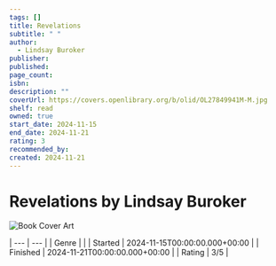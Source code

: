```yaml
---
tags: []
title: Revelations
subtitle: " "
author:
  - Lindsay Buroker
publisher: 
published: 
page_count: 
isbn: 
description: ""
coverUrl: https://covers.openlibrary.org/b/olid/OL27849941M-M.jpg
shelf: read
owned: true
start_date: 2024-11-15
end_date: 2024-11-21
rating: 3
recommended_by: 
created: 2024-11-21
---
```


# Revelations by Lindsay Buroker

![Book Cover Art](https://covers.openlibrary.org/b/olid/OL27849941M-M.jpg)


| --- | --- |
| Genre |  |
| Started | 2024-11-15T00:00:00.000+00:00 |
| Finished | 2024-11-21T00:00:00.000+00:00 |
| Rating | 3/5 |

